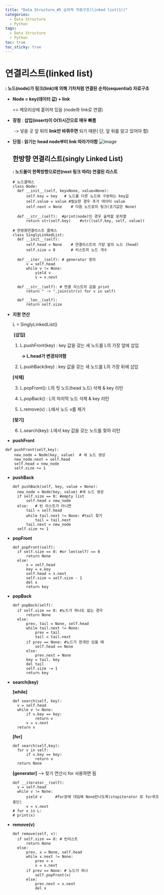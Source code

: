 ```yaml
---
title: "Data Structure_#5 순차적 자료구조(linked list(1))"
categories:
  - Data Structure
  - Python
tags:
  - Data Structure
  - Python
toc: true
toc_sticky: true
---
```


# 연결리스트(linked list)

**: 노드(node)가 링크(link)에 의해 기차처럼 연결된 순차(sequential) 자료구조**

* **Node = key(데이터 값) + link** 

  => 메모리상에 흩어져 있음 (node와 link로 연결)

* **장점** : **삽입(insert)이 O(1)시간으로 매우 빠름**

  ​		-> 넣을 곳 앞 뒤의 **link만 바꿔주면** 되기 때문( 단, 앞 뒤를 알고 있어야 함)

* **단점 : 읽기는 head node부터 link 따라가야함**
![image](https://user-images.githubusercontent.com/79195793/120322039-f31aff00-c31e-11eb-9825-1024c3924e3f.png)

  ## 한방향 연결리스트(singly Linked List)

  **: 노드들이 한쪽방향으로만(next 링크 따라) 연결된 리스트**

  ```pseudocode
  # 노드클래스
  class Node: 
  	def __init__(self, key=None, value=None):
  		self.key = key   # 노드를 다른 노드와 구분하는 key값
  		self.value = value #필요한 경우 추가 데이터 value
  		self.next = None	# 다음 노드로의 링크(초기값은 None)
  		
  	def __str__(self): 	#print(node)인 경우 출력할 문자열
  		return str(self.key) 	#str((self.key, self, value))
  
  # 한방향연결리스트 클래스
  class SinglyLinkedList:
  	def __init__(self):
  		self.head = None	# 연결리스트의 가장 앞의 노드 (head)
  		self.size = 0		# 리스트의 노드 개수
  		
  	def __iter__(self): # generator 정의
      	v = self.head	
  		while v != None: 
  			yield v
  			v = v.next
              
  	def __str__(self): # 연결 리스트의 값을 print
  		return " -> ".join(str(v) for v in self)
          
  	def __len__(self):
  		return self.size
  ```

  

* **지원 연산**

  L = SinglyLinkedList()

  ​	**[삽입]**

  1. L.pushFront(key) : key 값을 갖는 새 노드를 L의 가장 앞에 삽입

     ​			**-> L.head가 변경되야함**

  2.  L.pushBack(key) : key 값을 갖는 새 노드를 L의 가장 뒤에 삽입

     **[삭제]**

  3.  L.popFront(): L의 첫 노드(head 노드) 삭제 & key 리턴

  4.  L.popBack() : L의 마지막 노드 삭제 & key 리턴

  5.  L.remove(v) : L에서 노드 v를 제거

     **[찾기]**

  6.  L.search(key): L에서 key 값을 갖는 노드를 찾아 리턴



* **pushFront**

```pseudocode
def pushFront(self,key):
	new_node = Node(key, value)  # 새 노드 생성
	new_node.next = self.head
	self.head = new_node
	self.size += 1
```



* **pushBack**

  ```pseudocode
  def pushBack(self, key, value = None):
  	new_node = Node(key, value) #새 노드 생성
  	if self.size == 0: #empty list
  		self.head = new_node 
  	else: 	# 빈 리스트가 아니면
  		tail = self.head
  		while tail.next != None: #tail 찾기
  			tail = tail.next
  		tail.next = new_node
  	self.size += 1
  ```

  

* **popFront**

  ```pseudocode
  def popFront(self):
  	if self.size == 0: #or len(self) == 0
  		return None
  	else: 
  		x = self.head
  		key = x.key
  		self.head = x.next
  		self.size = self.size - 1
  		del x
  		return key
  
  ```

  

* **popBack**

  ```pseudocode
  def popBack(self):
  	if self.size == 0: #노드가 하나도 없는 경우
  		return None
  	else:
  		prev, tail = None, self.head
  		while tail.next != None:
  			prev = tail
  			tail = tail.next
  		if prev == None: #노드가 한개만 있을 때
  			self.head == None
  		else:
  			prev.next = None
  		key = tail. key
  		del tail
  		self.size -= 1
  		return key
  ```

* **search(key)**

  **[while]**

  ```pseudocode
  def search(self, key):
  	v = self.head
  	while v != None:
  		if v.key == key:
  			return v
  		v = v.next
  	return v
  ```

  **[for]**

  ```pseudocode
  def search(self,key):
  	for v in self:
  		if v.key == key:
  			return v
  	return None
  ```

  **[generator]**  --> 찾기 연산시 for 사용하면 됨

  ```pseudocode
  def __iterator__(self):
  	v = self.head
  	while v != None:
  		yield v      #for문에 대입해 None만나도록(stopiterator 로 for루프 중단)     
  		v = v.next
  # for x in L:
  #	print(x)
  ```

  

* **remove(v)**

  ```pseudocode
  def remove(self, v):
  	if self.size == 0: # 빈리스트
  		return None
  	else:
  		prev, x = None, self.head
  		while x.next != None:
  			prev = x
  			x = x.next
  		if prev == None: # 노드가 하나
  			self.popFront(x)
  		else:
  			prev.next = x.next
  			del x
  ```

  
